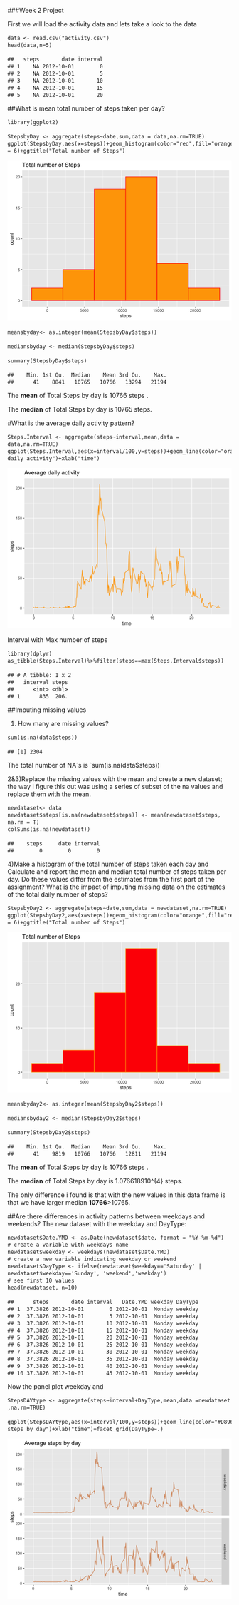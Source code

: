 \#\#\#Week 2 Project

First we will load the activity data and lets take a look to the data

    data <- read.csv("activity.csv")
    head(data,n=5)

    ##   steps       date interval
    ## 1    NA 2012-10-01        0
    ## 2    NA 2012-10-01        5
    ## 3    NA 2012-10-01       10
    ## 4    NA 2012-10-01       15
    ## 5    NA 2012-10-01       20

\#\#What is mean total number of steps taken per day?

    library(ggplot2)

    StepsbyDay <- aggregate(steps~date,sum,data = data,na.rm=TRUE)
    ggplot(StepsbyDay,aes(x=steps))+geom_histogram(color="red",fill="orange",bins = 6)+ggtitle("Total number of Steps")

![](PA1_template_files/figure-markdown_strict/unnamed-chunk-2-1.png)

    meansbyday<- as.integer(mean(StepsbyDay$steps))

    mediansbyday <- median(StepsbyDay$steps)

    summary(StepsbyDay$steps)

    ##    Min. 1st Qu.  Median    Mean 3rd Qu.    Max. 
    ##      41    8841   10765   10766   13294   21194

The **mean** of Total Steps by day is 10766 steps .

The **median** of Total Steps by day is 10765 steps.

\#What is the average daily activity pattern?

    Steps.Interval <- aggregate(steps~interval,mean,data = data,na.rm=TRUE)
    ggplot(Steps.Interval,aes(x=interval/100,y=steps))+geom_line(color="orange")+ggtitle("Average daily activity")+xlab("time")

![](PA1_template_files/figure-markdown_strict/unnamed-chunk-4-1.png)

Interval with Max number of steps

    library(dplyr)
    as_tibble(Steps.Interval)%>%filter(steps==max(Steps.Interval$steps))

    ## # A tibble: 1 x 2
    ##   interval steps
    ##      <int> <dbl>
    ## 1      835  206.

\#\#Imputing missing values

1.  How many are missing values?

<!-- -->

    sum(is.na(data$steps))

    ## [1] 2304

The total number of NA´s is \`sum(is.na(data$steps))

2&3)Replace the missing values with the mean and create a new dataset;
the way i figure this out was using a series of subset of the na values
and replace them with the mean.

    newdataset<- data
    newdataset$steps[is.na(newdataset$steps)] <- mean(newdataset$steps, na.rm = T)
    colSums(is.na(newdataset))

    ##    steps     date interval 
    ##        0        0        0

4)Make a histogram of the total number of steps taken each day and
Calculate and report the mean and median total number of steps taken per
day. Do these values differ from the estimates from the first part of
the assignment? What is the impact of imputing missing data on the
estimates of the total daily number of steps?

    StepsbyDay2 <- aggregate(steps~date,sum,data = newdataset,na.rm=TRUE)
    ggplot(StepsbyDay2,aes(x=steps))+geom_histogram(color="orange",fill="red",bins = 6)+ggtitle("Total number of Steps")

![](PA1_template_files/figure-markdown_strict/unnamed-chunk-8-1.png)

    meansbyday2<- as.integer(mean(StepsbyDay2$steps))

    mediansbyday2 <- median(StepsbyDay2$steps)

    summary(StepsbyDay2$steps)

    ##    Min. 1st Qu.  Median    Mean 3rd Qu.    Max. 
    ##      41    9819   10766   10766   12811   21194

The **mean** of Total Steps by day is 10766 steps .

The **median** of Total Steps by day is 1.076618910^{4} steps.

The only difference i found is that with the new values in this data
frame is that we have larger median **10766**&gt;10765.

\#\#Are there differences in activity patterns between weekdays and
weekends? The new dataset with the weekday and DayType:

    newdataset$Date.YMD <- as.Date(newdataset$date, format = "%Y-%m-%d")
    # create a variable with weekdays name
    newdataset$weekday <- weekdays(newdataset$Date.YMD)
    # create a new variable indicating weekday or weekend
    newdataset$DayType <- ifelse(newdataset$weekday=='Saturday' | newdataset$weekday=='Sunday', 'weekend','weekday')
    # see first 10 values
    head(newdataset, n=10)

    ##      steps       date interval   Date.YMD weekday DayType
    ## 1  37.3826 2012-10-01        0 2012-10-01  Monday weekday
    ## 2  37.3826 2012-10-01        5 2012-10-01  Monday weekday
    ## 3  37.3826 2012-10-01       10 2012-10-01  Monday weekday
    ## 4  37.3826 2012-10-01       15 2012-10-01  Monday weekday
    ## 5  37.3826 2012-10-01       20 2012-10-01  Monday weekday
    ## 6  37.3826 2012-10-01       25 2012-10-01  Monday weekday
    ## 7  37.3826 2012-10-01       30 2012-10-01  Monday weekday
    ## 8  37.3826 2012-10-01       35 2012-10-01  Monday weekday
    ## 9  37.3826 2012-10-01       40 2012-10-01  Monday weekday
    ## 10 37.3826 2012-10-01       45 2012-10-01  Monday weekday

Now the panel plot weekday and

    StepsDAYtype <- aggregate(steps~interval+DayType,mean,data =newdataset ,na.rm=TRUE)

    ggplot(StepsDAYtype,aes(x=interval/100,y=steps))+geom_line(color="#D89669")+ggtitle("Average steps by day")+xlab("time")+facet_grid(DayType~.)

![](PA1_template_files/figure-markdown_strict/unnamed-chunk-11-1.png)
